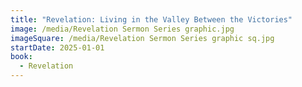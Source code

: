 ```yaml
---
title: "Revelation: Living in the Valley Between the Victories"
image: /media/Revelation Sermon Series graphic.jpg
imageSquare: /media/Revelation Sermon Series graphic sq.jpg
startDate: 2025-01-01
book:
  - Revelation
---
```

